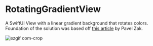 # RotatingGradientView
A SwiftUI View with a linear gradient background that rotates colors. Foundation of the solution was based off [this article](https://nerdyak.tech/development/2019/09/30/animating-gradients-swiftui.html) by Pavel Zak.

![ezgif com-crop](https://user-images.githubusercontent.com/62227542/112009733-09c20000-8afd-11eb-940e-aaa228c64a28.gif)


